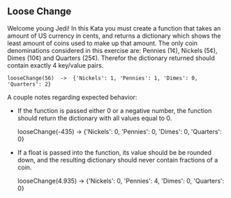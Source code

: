 ## Loose Change

Welcome young Jedi! In this Kata you must create a function that takes an amount of US currency in cents, and returns a dictionary which shows the least amount of coins used to make up that amount. The only coin denominations considered in this exercise are: Pennies (1¢), Nickels (5¢), Dimes (10¢) and Quarters (25¢). Therefor the dictionary returned should contain exactly 4 key/value pairs.

    looseChange(56)  ->  {'Nickels': 1, 'Pennies': 1, 'Dimes': 0, 'Quarters': 2}

A couple notes regarding expected behavior:

* If the function is passed either 0 or a negative number, the function should return the dictionary with all values equal to 0.


    looseChange(-435)  ->  {'Nickels': 0, 'Pennies': 0, 'Dimes': 0, 'Quarters': 0}


* If a float is passed into the function, its value should be be rounded down, and the resulting dictionary should never contain fractions of a coin.


    looseChange(4.935)  ->  {'Nickels': 0, 'Pennies': 4, 'Dimes': 0, 'Quarters': 0}
